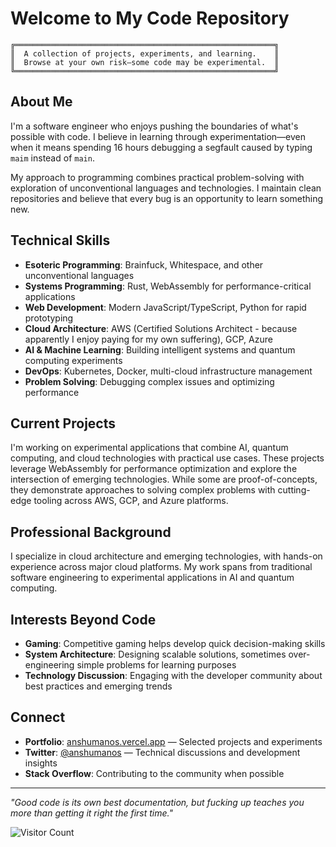 # Welcome to My Code Repository

```
╔══════════════════════════════════════════════════════════╗
║  A collection of projects, experiments, and learning.    ║
║  Browse at your own risk—some code may be experimental.  ║
╚══════════════════════════════════════════════════════════╝
```

## About Me

I'm a software engineer who enjoys pushing the boundaries of what's possible with code. I believe in learning through experimentation—even when it means spending 16 hours debugging a segfault caused by typing `maim` instead of `main`.

My approach to programming combines practical problem-solving with exploration of unconventional languages and technologies. I maintain clean repositories and believe that every bug is an opportunity to learn something new.

## Technical Skills

- **Esoteric Programming**: Brainfuck, Whitespace, and other unconventional languages
- **Systems Programming**: Rust, WebAssembly for performance-critical applications  
- **Web Development**: Modern JavaScript/TypeScript, Python for rapid prototyping
- **Cloud Architecture**: AWS (Certified Solutions Architect - because apparently I enjoy paying for my own suffering), GCP, Azure
- **AI & Machine Learning**: Building intelligent systems and quantum computing experiments
- **DevOps**: Kubernetes, Docker, multi-cloud infrastructure management
- **Problem Solving**: Debugging complex issues and optimizing performance

## Current Projects

I'm working on experimental applications that combine AI, quantum computing, and cloud technologies with practical use cases. These projects leverage WebAssembly for performance optimization and explore the intersection of emerging technologies. While some are proof-of-concepts, they demonstrate approaches to solving complex problems with cutting-edge tooling across AWS, GCP, and Azure platforms.

## Professional Background

I specialize in cloud architecture and emerging technologies, with hands-on experience across major cloud platforms. My work spans from traditional software engineering to experimental applications in AI and quantum computing.

## Interests Beyond Code

- **Gaming**: Competitive gaming helps develop quick decision-making skills
- **System Architecture**: Designing scalable solutions, sometimes over-engineering simple problems for learning purposes
- **Technology Discussion**: Engaging with the developer community about best practices and emerging trends

## Connect

- **Portfolio**: [anshumanos.vercel.app](https://anshumanos.vercel.app) — Selected projects and experiments
- **Twitter**: [@anshumanos](https://twitter.com/anshumanos) — Technical discussions and development insights
- **Stack Overflow**: Contributing to the community when possible

---

*"Good code is its own best documentation, but fucking up teaches you more than getting it right the first time."*

![Visitor Count](https://komarev.com/ghpvc/?username=anshuman018&color=blueviolet&style=flat-square&label=Repository+Visitors)
